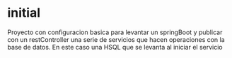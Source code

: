 # initial
Proyecto con configuracion basica para levantar un springBoot y publicar con un restController una serie de servicios que hacen operaciones con la base de datos. En este caso una HSQL que se levanta al iniciar el servicio
